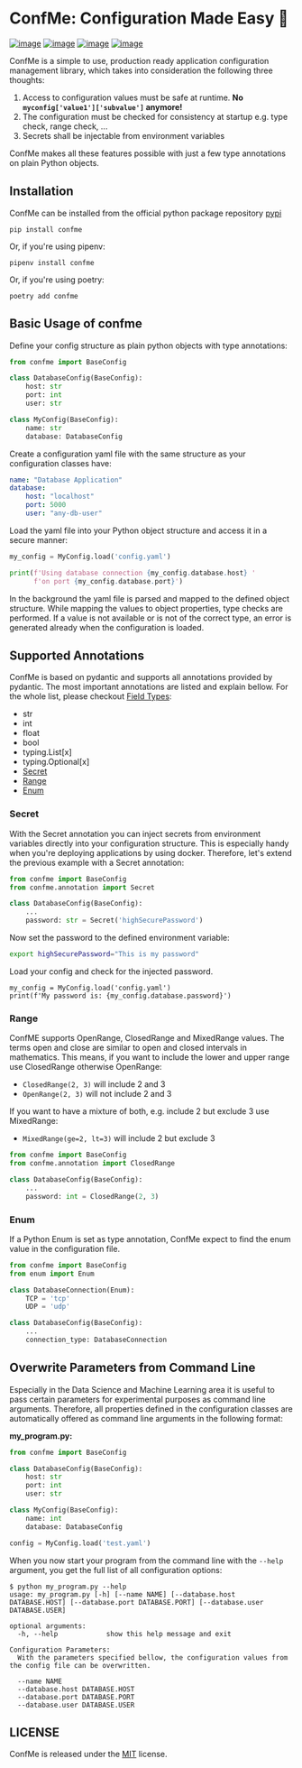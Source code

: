 # ConfMe: Configuration Made Easy 💖

[![image](https://img.shields.io/pypi/v/confme?color=blue)](https://pypi.org/project/confme/) [![image](https://img.shields.io/pypi/l/confme)](https://pypi.org/project/confme/) [![image](https://github.com/iwanbolzern/ConfMe/workflows/Test/badge.svg?branch=master)](https://pypi.org/project/confme/)
[![image](https://img.shields.io/pypi/pyversions/confme?color=blue)](https://pypi.org/project/confme/)

ConfMe is a simple to use, production ready application configuration management library, which takes into consideration the following three thoughts:
1. Access to configuration values must be safe at runtime. **No ```myconfig['value1']['subvalue']``` anymore!**
2. The configuration must be checked for consistency at startup e.g. type check, range check, ...
3. Secrets shall be injectable from environment variables

ConfMe makes all these features possible with just a few type annotations on plain Python objects.

## Installation

ConfMe can be installed from the official python package repository [pypi](https://pypi.org/project/confme/)

```
pip install confme
```

Or, if you're using pipenv:

```
pipenv install confme
```

Or, if you're using poetry:

```
poetry add confme
```

## Basic Usage of confme

Define your config structure as plain python objects with type annotations:

```python
from confme import BaseConfig

class DatabaseConfig(BaseConfig):
    host: str
    port: int
    user: str

class MyConfig(BaseConfig):
    name: str
    database: DatabaseConfig
```

Create a configuration yaml file with the same structure as your configuration classes have:

```yaml
name: "Database Application"
database:
    host: "localhost"
    port: 5000
    user: "any-db-user"
```

Load the yaml file into your Python object structure and access it in a secure manner:

```python
my_config = MyConfig.load('config.yaml')

print(f'Using database connection {my_config.database.host} '
      f'on port {my_config.database.port}')
```

In the background the yaml file is parsed and mapped to the defined object structure. While mapping the values to object properties, type checks are performed. If a value is not available or is not of the correct type, an error is generated already when the configuration is loaded.

## Supported Annotations

ConfMe is based on pydantic and supports all annotations provided by pydantic. The most important annotations are listed and explain bellow. For the whole list, please checkout [Field Types](https://pydantic-docs.helpmanual.io/usage/types/):
- str
- int
- float
- bool
- typing.List[x]
- typing.Optional[x]
- [Secret](#secret)
- [Range](#range)
- [Enum](#enum)

### Secret

With the Secret annotation you can inject secrets from environment variables directly into your configuration structure. This is especially handy when you're deploying applications by using docker. Therefore, let's extend the previous example with a Secret annotation:

```python
from confme import BaseConfig
from confme.annotation import Secret

class DatabaseConfig(BaseConfig):
    ...
    password: str = Secret('highSecurePassword')
```

Now set the password to the defined environment variable:

```bash
export highSecurePassword="This is my password"
```

Load your config and check for the injected password.

```
my_config = MyConfig.load('config.yaml')
print(f'My password is: {my_config.database.password}')
```

### Range

ConfME supports OpenRange, ClosedRange and MixedRange values. The terms open and close are similar to open and closed intervals in mathematics. This means, if you want to include the lower and upper range use ClosedRange otherwise OpenRange:
* ```ClosedRange(2, 3)``` will include 2 and 3
* ```OpenRange(2, 3)``` will not include 2 and 3

If you want to have a mixture of both, e.g. include 2 but exclude 3 use MixedRange:
* ```MixedRange(ge=2, lt=3)``` will include 2 but exclude 3

```python
from confme import BaseConfig
from confme.annotation import ClosedRange

class DatabaseConfig(BaseConfig):
    ...
    password: int = ClosedRange(2, 3)
```

### Enum

If a Python Enum is set as type annotation, ConfMe expect to find the enum value in the configuration file.

```python
from confme import BaseConfig
from enum import Enum

class DatabaseConnection(Enum):
    TCP = 'tcp'
    UDP = 'udp'

class DatabaseConfig(BaseConfig):
    ...
    connection_type: DatabaseConnection
```

## Overwrite Parameters from Command Line

Especially in the Data Science and Machine Learning area it is useful to pass certain parameters for experimental purposes as command line arguments. Therefore, all properties defined in the configuration classes are automatically offered as command line arguments in the following format:

**my_program.py:**

```python
from confme import BaseConfig

class DatabaseConfig(BaseConfig):
    host: str
    port: int
    user: str

class MyConfig(BaseConfig):
    name: int
    database: DatabaseConfig

config = MyConfig.load('test.yaml')
```

When you now start your program from the command line with the ```--help``` argument, you get the full list of all configuration options:

```shell
$ python my_program.py --help
usage: my_program.py [-h] [--name NAME] [--database.host DATABASE.HOST] [--database.port DATABASE.PORT] [--database.user DATABASE.USER]

optional arguments:
  -h, --help            show this help message and exit

Configuration Parameters:
  With the parameters specified bellow, the configuration values from the config file can be overwritten.

  --name NAME
  --database.host DATABASE.HOST
  --database.port DATABASE.PORT
  --database.user DATABASE.USER
```

## LICENSE

ConfMe is released under the [MIT](LICENSE) license.

